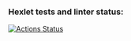 ### Hexlet tests and linter status:
[![Actions Status](https://github.com/AntonPoludnitsin/frontend-project-lvl2/workflows/hexlet-check/badge.svg)](https://github.com/AntonPoludnitsin/frontend-project-lvl2/actions)